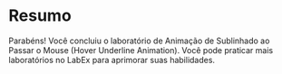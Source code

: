 # Resumo

Parabéns! Você concluiu o laboratório de Animação de Sublinhado ao Passar o Mouse (Hover Underline Animation). Você pode praticar mais laboratórios no LabEx para aprimorar suas habilidades.
